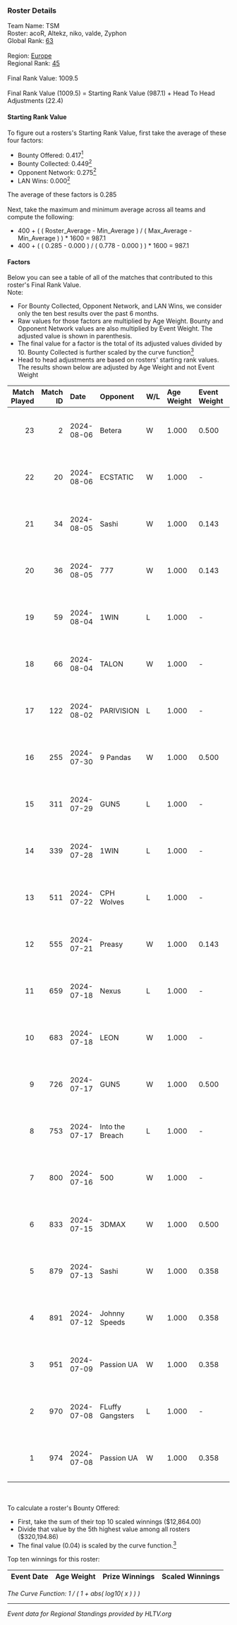 ### Roster Details<br />
Team Name: TSM<br />
Roster: acoR, Altekz, niko, valde, Zyphon<br />
Global Rank: [63](../standings_global.md)<br />
<br />
Region: [Europe]( ../standings_europe.md)<br />
Regional Rank: [45]( ../standings_europe.md)<br />
<br />
Final Rank Value:  1009.5<br />
<br />
Final Rank Value (1009.5) = Starting Rank Value (987.1) + Head To Head Adjustments (22.4)<br />

#### Starting Rank Value<br />
To figure out a rosters's Starting Rank Value, first take the average of these four factors:<br />
- Bounty Offered: 0.417[<sup>1</sup>](#table2)
- Bounty Collected: 0.449[<sup>2</sup>](#table1)
- Opponent Network: 0.275[<sup>2</sup>](#table1)
- LAN Wins: 0.000[<sup>2</sup>](#table1)

The average of these factors is 0.285<br />
<br />
Next, take the maximum and minimum average across all teams and compute the following:<br />
- 400 + ( ( Roster_Average - Min_Average ) / ( Max_Average - Min_Average ) ) * 1600 = 987.1
- 400 + ( ( 0.285 - 0.000 ) / ( 0.778 - 0.000 ) ) * 1600 = 987.1


#### Factors<br />
Below you can see a table of all of the matches that contributed to this roster's Final Rank Value.<br />
Note:<br />

- For Bounty Collected, Opponent Network, and LAN Wins, we consider only the ten best results over the past 6 months.
- Raw values for those factors are multiplied by Age Weight. Bounty and Opponent Network values are also multiplied by Event Weight. The adjusted value is shown in parenthesis.
- The final value for a factor is the total of its adjusted values divided by 10. Bounty Collected is further scaled by the curve function[<sup>3</sup>](#curveFunction)
- Head to head adjustments are based on rosters' starting rank values. The results shown below are adjusted by Age Weight and not Event Weight
<span id="table1"></span><br />


| Match Played | Match ID | Date       | Opponent         | W/L | Age Weight | Event Weight | Bounty Collected | Opponent Network | LAN Wins  | H2H Adj. | Roster                            |
| -: | -: | :- | :- | :- | :- | :- | :- | :- | :- | -: | :- |
|           23 |        2 | 2024-08-06 | Betera           | W   | 1.000      | 0.500        | -                | 0.077 (0.038)    | 0 (0.000) |     3.44 | acoR, Altekz, niko, valde, Zyphon |
|           22 |       20 | 2024-08-06 | ECSTATIC         | W   | 1.000      | -            | -                | -                | 0 (0.000) |     2.90 | acoR, Altekz, niko, valde, Zyphon |
|           21 |       34 | 2024-08-05 | Sashi            | W   | 1.000      | 0.143        | 0.184 (0.026)    | 0.958 (0.137)    | 0 (0.000) |    23.06 | acoR, Altekz, niko, valde, Zyphon |
|           20 |       36 | 2024-08-05 | 777              | W   | 1.000      | 0.143        | 0.015 (0.002)    | -                | 0 (0.000) |     4.69 | acoR, Altekz, niko, valde, Zyphon |
|           19 |       59 | 2024-08-04 | 1WIN             | L   | 1.000      | -            | -                | -                | -         |   -14.37 | acoR, Altekz, niko, valde, Zyphon |
|           18 |       66 | 2024-08-04 | TALON            | W   | 1.000      | -            | -                | -                | 0 (0.000) |     2.13 | acoR, Altekz, niko, valde, Zyphon |
|           17 |      122 | 2024-08-02 | PARIVISION       | L   | 1.000      | -            | -                | -                | -         |   -10.40 | acoR, Altekz, niko, valde, Zyphon |
|           16 |      255 | 2024-07-30 | 9 Pandas         | W   | 1.000      | 0.500        | 0.081 (0.040)    | 0.700 (0.350)    | 0 (0.000) |    19.27 | acoR, Altekz, niko, valde, Zyphon |
|           15 |      311 | 2024-07-29 | GUN5             | L   | 1.000      | -            | -                | -                | -         |   -20.42 | acoR, Altekz, niko, valde, Zyphon |
|           14 |      339 | 2024-07-28 | 1WIN             | L   | 1.000      | -            | -                | -                | -         |   -15.70 | acoR, Altekz, niko, valde, Zyphon |
|           13 |      511 | 2024-07-22 | CPH Wolves       | L   | 1.000      | -            | -                | -                | -         |   -22.88 | acoR, Altekz, niko, valde, Zyphon |
|           12 |      555 | 2024-07-21 | Preasy           | W   | 1.000      | 0.143        | 0.008 (0.001)    | 0.216 (0.031)    | 0 (0.000) |     6.42 | acoR, Altekz, niko, valde, Zyphon |
|           11 |      659 | 2024-07-18 | Nexus            | L   | 1.000      | -            | -                | -                | -         |   -26.19 | acoR, Altekz, niko, valde, Zyphon |
|           10 |      683 | 2024-07-18 | LEON             | W   | 1.000      | -            | -                | -                | 0 (0.000) |     3.25 | acoR, Altekz, niko, valde, Zyphon |
|            9 |      726 | 2024-07-17 | GUN5             | W   | 1.000      | 0.500        | 0.072 (0.036)    | 0.550 (0.275)    | 0 (0.000) |    11.18 | acoR, Altekz, niko, valde, Zyphon |
|            8 |      753 | 2024-07-17 | Into the Breach  | L   | 1.000      | -            | -                | -                | -         |   -28.54 | acoR, Altekz, niko, valde, Zyphon |
|            7 |      800 | 2024-07-16 | 500              | W   | 1.000      | -            | -                | -                | 0 (0.000) |     0.73 | acoR, Altekz, niko, valde, Zyphon |
|            6 |      833 | 2024-07-15 | 3DMAX            | W   | 1.000      | 0.500        | 0.510 (0.255)    | 1.000 (0.500)    | -         |    26.88 | acoR, Altekz, niko, valde, Zyphon |
|            5 |      879 | 2024-07-13 | Sashi            | W   | 1.000      | 0.358        | 0.184 (0.066)    | 0.958 (0.343)    | -         |    22.31 | acoR, Altekz, niko, valde, Zyphon |
|            4 |      891 | 2024-07-12 | Johnny Speeds    | W   | 1.000      | 0.358        | 0.122 (0.044)    | 1.000 (0.358)    | -         |    24.91 | acoR, Altekz, niko, valde, Zyphon |
|            3 |      951 | 2024-07-09 | Passion UA       | W   | 1.000      | 0.358        | 0.173 (0.062)    | 1.000 (0.358)    | -         |    18.70 | acoR, Altekz, niko, valde, Zyphon |
|            2 |      970 | 2024-07-08 | FLuffy Gangsters | L   | 1.000      | -            | -                | -                | -         |   -27.57 | acoR, Altekz, niko, valde, Zyphon |
|            1 |      974 | 2024-07-08 | Passion UA       | W   | 1.000      | 0.358        | 0.173 (0.062)    | 1.000 (0.358)    | -         |    18.62 | acoR, Altekz, niko, valde, Zyphon |

<br />
<span id="table2"></span><br />
To calculate a roster's Bounty Offered:<br />

- First, take the sum of their top 10 scaled winnings ($12,864.00)
- Divide that value by the 5th highest value among all rosters ($320,194.86)
- The final value (0.04) is scaled by the curve function.[<sup>3</sup>](#curveFunction)

Top ten winnings for this roster:<br />

| Event Date | Age Weight | Prize Winnings | Scaled Winnings |
| :- | -: | :- | :- |


<span id="curveFunction"></span>_The Curve Function: 1 / ( 1 + abs( log10( x ) ) )_<br />

---
_Event data for Regional Standings provided by HLTV.org_<br />
